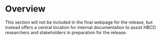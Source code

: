 # Overview

This section will not be included in the final webpage for the release, but instead offers a central location for internal documentation to assist HBCD researchers and stakeholders in preparation for the release.